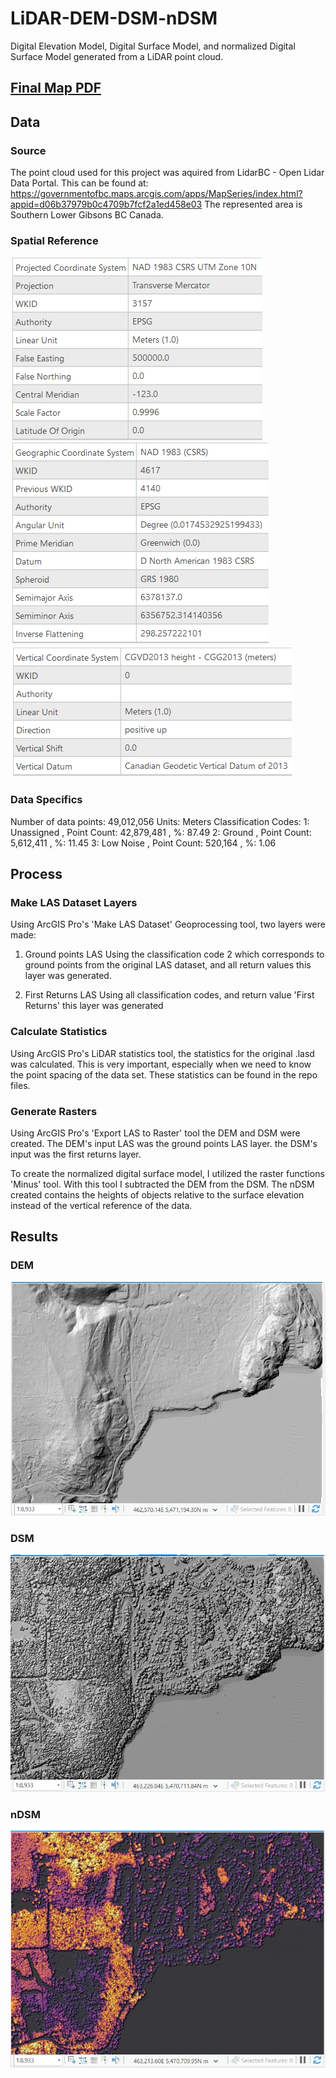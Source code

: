# LiDAR-DEM-DSM-nDSM
Digital Elevation Model, Digital Surface Model, and normalized Digital Surface Model generated from a LiDAR point cloud.

## [Final Map PDF](https://github.com/samrknight12/GIS/blob/master/LiDAR-DEM-DSM-nDSM/MapofGibsons.pdf)

## Data
### Source
The point cloud used for this project was aquired from LidarBC - Open Lidar Data Portal. This can be found at: https://governmentofbc.maps.arcgis.com/apps/MapSeries/index.html?appid=d06b37979b0c4709b7fcf2a1ed458e03
The represented area is Southern Lower Gibsons BC Canada.

### Spatial Reference
![img](img1/ele1.PNG) ![img](img1/ele2.PNG) ![img](img1/ele3.PNG)

### Data Specifics
Number of data points: 49,012,056
Units: Meters
Classification Codes:
1: Unassigned , Point Count: 42,879,481 , %: 87.49
2: Ground , Point Count: 5,612,411 , %: 11.45
3: Low Noise , Point Count: 520,164 , %: 1.06

## Process
### Make LAS Dataset Layers
Using ArcGIS Pro's 'Make LAS Dataset' Geoprocessing tool, two layers were made:
1) Ground points LAS
Using the classification code 2 which corresponds to ground points from the original LAS dataset, and all return values this layer was generated.

2) First Returns LAS
Using all classification codes, and return value 'First Returns' this layer was generated

### Calculate Statistics
Using ArcGIS Pro's LiDAR statistics tool, the statistics for the original .lasd was calculated. This is very important, especially when we need to know the point spacing of the data set. 
These statistics can be found in the repo files.

### Generate Rasters
Using ArcGIS Pro's 'Export LAS to Raster' tool the DEM and DSM were created. The DEM's input LAS was the ground points LAS layer. the DSM's input was the first returns layer.

To create the normalized digital surface model, I utilized the raster functions 'Minus' tool. With this tool I subtracted the DEM from the DSM. The nDSM created contains the heights of objects relative to the surface elevation instead of the vertical reference of the data. 

## Results
### DEM
![img](img1/ele4.PNG)

### DSM
![img](img1/ele5.PNG)

### nDSM
![img](img1/ele6.PNG)



